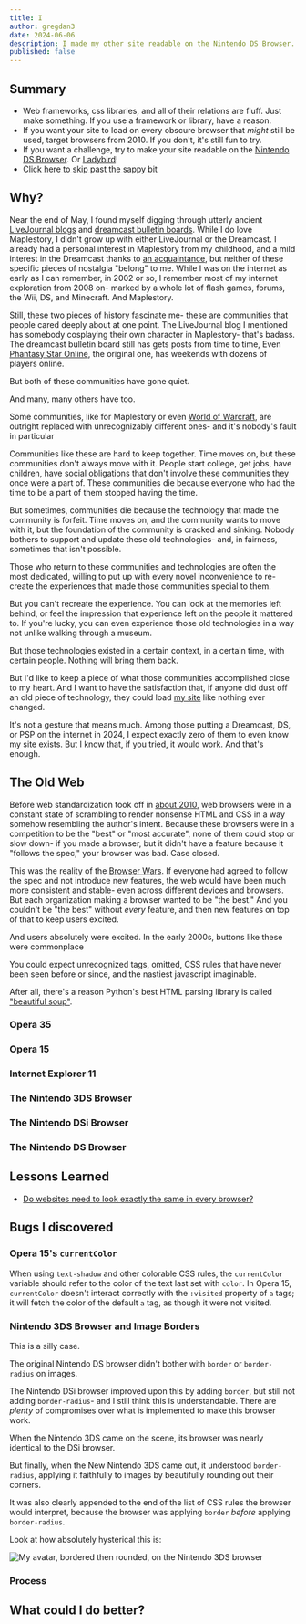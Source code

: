 ```yaml
---
title: I
author: gregdan3
date: 2024-06-06
description: I made my other site readable on the Nintendo DS Browser.
published: false
---
```


## Summary

- Web frameworks, css libraries, and all of their relations are fluff. Just make something. If you use a framework or library, have a reason.
- If you want your site to load on every obscure browser that _might_ still be used, target browsers from 2010. If you don't, it's still fun to try.
- If you want a challenge, try to make your site readable on the [Nintendo DS Browser](https://en.wikipedia.org/wiki/Nintendo_DS_Browser). Or [Ladybird](https://github.com/LadybirdWebBrowser/ladybird)!
- [Click here to skip past the sappy bit](#the-old-web)

## Why?

Near the end of May, I found myself digging through utterly ancient [LiveJournal blogs](https://maplestory.livejournal.com/) and [dreamcast bulletin boards](http://bb.dreampipe.net/).
While I do love Maplestory, I didn't grow up with either LiveJournal or the Dreamcast.
I already had a personal interest in Maplestory from my childhood, and a mild interest in the Dreamcast thanks to [an acquaintance](https://devurandom.xyz/dc/),
but neither of these specific pieces of nostalgia "belong" to me. While I was on the internet as early as I can remember, in 2002 or so, I remember most of my internet exploration from 2008 on- marked by a whole lot of flash games, forums, the Wii, DS, and Minecraft. And Maplestory.

Still, these two pieces of history fascinate me- these are communities that people cared deeply about at one point. The LiveJournal blog I mentioned has somebody cosplaying their own character in Maplestory- that's badass. The dreamcast bulletin board still has gets posts from time to time, Even [Phantasy Star Online](https://example.com/), the original one, has weekends with dozens of players online.

But both of these communities have gone quiet.

And many, many others have too.

Some communities, like for Maplestory or even [World of Warcraft](https://example.com/), are outright replaced with unrecognizably different ones- and it's nobody's fault in particular

Communities like these are hard to keep together. Time moves on, but these communities don't always move with it. People start college, get jobs, have children, have social obligations that don't involve these communities they once were a part of. These communities die because everyone who had the time to be a part of them stopped having the time.

But sometimes, communities die because the technology that made the community is forfeit. Time moves on, and the community wants to move with it, but the foundation of the community is cracked and sinking. Nobody bothers to support and update these old technologies- and, in fairness, sometimes that isn't possible.

Those who return to these communities and technologies are often the most dedicated, willing to put up with every novel inconvenience to re-create the experiences that made those communities special to them.

But you can't recreate the experience. You can look at the memories left behind, or feel the impression that experience left on the people it mattered to. If you're lucky, you can even experience those old technologies in a way not unlike walking through a museum.

But those technologies existed in a certain context, in a certain time, with certain people. Nothing will bring them back.

But I'd like to keep a piece of what those communities accomplished close to my heart. And I want to have the satisfaction that, if anyone did dust off an old piece of technology, they could load [my site](http://mun.la/) like nothing ever changed.

It's not a gesture that means much. Among those putting a Dreamcast, DS, or PSP on the internet in 2024, I expect exactly zero of them to even know my site exists. But I know that, if you tried, it would work. And that's enough.

## The Old Web

Before web standardization took off in [about 2010](https://example.com/), web browsers were in a constant state of scrambling to render nonsense HTML and CSS in a way somehow resembling the author's intent. Because these browsers were in a competition to be the "best" or "most accurate", none of them could stop or slow down- if you made a browser, but it didn't have a feature because it "follows the spec," your browser was bad. Case closed.

This was the reality of the [Browser Wars](https://example.com/). If everyone had agreed to follow the spec and not introduce new features, the web would have been much more consistent and stable- even across different devices and browsers. But each organization making a browser wanted to be "the best." And you couldn't be "the best" without _every_ feature, and then new features on top of that to keep users excited.

And users absolutely were excited. In the early 2000s, buttons like these were commonplace

You could expect unrecognized tags, omitted, CSS rules that have never been seen before or since, and the nastiest javascript imaginable.

After all, there's a reason Python's best HTML parsing library is called ["beautiful soup"](https://example.com/).

### Opera 35

### Opera 15

### Internet Explorer 11

### The Nintendo 3DS Browser

### The Nintendo DSi Browser

### The Nintendo DS Browser

## Lessons Learned

- [Do websites need to look exactly the same in every browser?](https://web.archive.org/web/20230321113908/http://dowebsitesneedtolookexactlythesameineverybrowser.com/)

## Bugs I discovered

### Opera 15's `currentColor`

When using `text-shadow` and other colorable CSS rules, the `currentColor` variable should refer to the color of the text last set with `color`. In Opera 15, `currentColor` doesn't interact correctly with the `:visited` property of `a` tags; it will fetch the color of the default `a` tag, as though it were not visited.

### Nintendo 3DS Browser and Image Borders

This is a silly case.

The original Nintendo DS browser didn't bother with `border` or `border-radius` on images.

The Nintendo DSi browser improved upon this by adding `border`, but still not adding `border-radius`- and I still think this is understandable. There are _plenty_ of compromises over what is implemented to make this browser work.

When the Nintendo 3DS came on the scene, its browser was nearly identical to the DSi browser.

But finally, when the New Nintendo 3DS came out, it understood `border-radius`, applying it faithfully to images by beautifully rounding out their corners.

It was also clearly appended to the end of the list of CSS rules the browser would interpret, because the browser was applying `border` _before_ applying `border-radius`.

Look at how absolutely hysterical this is:

![My avatar, bordered then rounded, on the Nintendo 3DS browser](https://example.com/)

### Process

## What could I do better?
